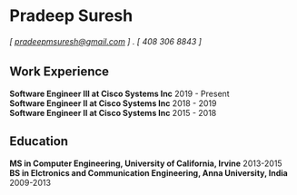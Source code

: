 # Pradeep Suresh
###### [ pradeepmsuresh@gmail.com ] . [ 408 306 8843 ]

Work Experience
---------------
**Software Engineer III at Cisco Systems Inc** 2019 - Present <br>
**Software Engineer II at Cisco Systems Inc**  2018 - 2019 <br>
**Software Engineer II at Cisco Systems Inc**  2015 - 2018 <br>

Education
----------
**MS in Computer Engineering, University of California, Irvine**  2013-2015 <br>
**BS in Elctronics and Communication Engineering, Anna University, India** 2009-2013 <br>

